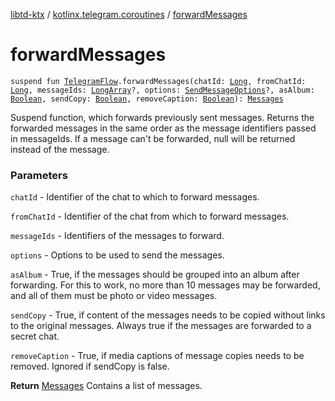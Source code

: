 [libtd-ktx](../index.md) / [kotlinx.telegram.coroutines](index.md) / [forwardMessages](./forward-messages.md)

# forwardMessages

`suspend fun `[`TelegramFlow`](../kotlinx.telegram.core/-telegram-flow/index.md)`.forwardMessages(chatId: `[`Long`](https://kotlinlang.org/api/latest/jvm/stdlib/kotlin/-long/index.html)`, fromChatId: `[`Long`](https://kotlinlang.org/api/latest/jvm/stdlib/kotlin/-long/index.html)`, messageIds: `[`LongArray`](https://kotlinlang.org/api/latest/jvm/stdlib/kotlin/-long-array/index.html)`?, options: `[`SendMessageOptions`](https://tdlibx.github.io/td/docs/org/drinkless/td/libcore/telegram/TdApi.SendMessageOptions.html)`?, asAlbum: `[`Boolean`](https://kotlinlang.org/api/latest/jvm/stdlib/kotlin/-boolean/index.html)`, sendCopy: `[`Boolean`](https://kotlinlang.org/api/latest/jvm/stdlib/kotlin/-boolean/index.html)`, removeCaption: `[`Boolean`](https://kotlinlang.org/api/latest/jvm/stdlib/kotlin/-boolean/index.html)`): `[`Messages`](https://tdlibx.github.io/td/docs/org/drinkless/td/libcore/telegram/TdApi.Messages.html)

Suspend function, which forwards previously sent messages. Returns the forwarded messages in the
same order as the message identifiers passed in messageIds. If a message can't be forwarded, null
will be returned instead of the message.

### Parameters

`chatId` - Identifier of the chat to which to forward messages.

`fromChatId` - Identifier of the chat from which to forward messages.

`messageIds` - Identifiers of the messages to forward.

`options` - Options to be used to send the messages.

`asAlbum` - True, if the messages should be grouped into an album after forwarding. For this
to work, no more than 10 messages may be forwarded, and all of them must be photo or video messages.

`sendCopy` - True, if content of the messages needs to be copied without links to the original
messages. Always true if the messages are forwarded to a secret chat.

`removeCaption` - True, if media captions of message copies needs to be removed. Ignored if
sendCopy is false.

**Return**
[Messages](https://tdlibx.github.io/td/docs/org/drinkless/td/libcore/telegram/TdApi.Messages.html) Contains a list of messages.

